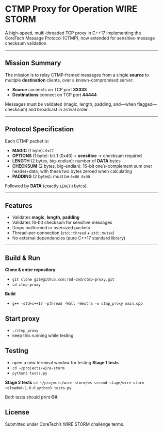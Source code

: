 # CTMP Proxy for Operation WIRE STORM

A high-speed, multi-threaded TCP proxy in C++17 implementing the CoreTech Message Protocol (CTMP), now extended for sensitive-message checksum validation.

---

## Mission Summary

The mission is to relay CTMP-framed messages from a single **source** to multiple **destination** clients, over a known-compromised server:

- **Source** connects on TCP port **33333**  
- **Destinations** connect on TCP port **44444**

Messages must be validated (magic, length, padding, and—when flagged—checksum) and broadcast in arrival order.

---

## Protocol Specification

Each CTMP packet is:

- **MAGIC** (1 byte): `0xCC`  
- **OPTIONS** (1 byte): bit 1 (0x40) = **sensitive** → checksum required  
- **LENGTH** (2 bytes, big-endian): number of **DATA** bytes  
- **CHECKSUM** (2 bytes, big-endian): 16-bit one’s-complement sum over header+data, with these two bytes zeroed when calculating  
- **PADDING** (2 bytes): must be `0x00 0x00`  

Followed by **DATA** (exactly `LENGTH` bytes).

---

## Features

- Validates **magic**, **length**, **padding**  
- Validates 16-bit checksum for sensitive messages  
- Drops malformed or oversized packets  
- Thread-per-connection (`std::thread` + `std::mutex`)  
- No external dependencies (pure C++17 standard library)  

---

## Build & Run

**Clone & enter repository**
- `git clone git@github.com:rad-cmd/ctmp-proxy.git`
- `cd ctmp-proxy`

**Build**
- `g++ -std=c++17 -pthread -Wall -Wextra -o ctmp_proxy main.cpp`

## Start proxy
- `./ctmp_proxy`
- keep this running while testing


## Testing

- open a new terminal window for testing
**Stage 1 tests**
- `cd ~/projects/wire-storm`
- `python3 tests.py`

**Stage 2 tests**
`cd ~/projects/wire-storm/ws-second-stage/wire-storm-reloaded-1.0.0`
`python3 tests.py`

Both tests should print **OK**

## License
Submitted under CoreTech’s WIRE STORM challenge terms. 
